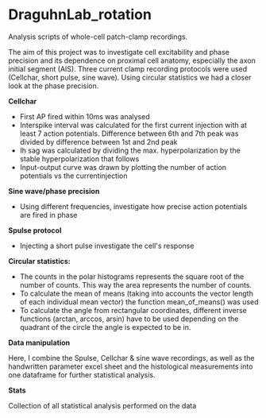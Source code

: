 # DraguhnLab_rotation
Analysis scripts of whole-cell patch-clamp recordings.


The aim of this project was to investigate cell excitability and phase precision and its dependence on proximal cell anatomy, especially the axon initial segment (AIS). Three current clamp recording protocols were used (Cellchar, short pulse, sine wave). Using circular statistics we had a closer look at the phase precision. 


**Cellchar**
* First AP fired within 10ms was analysed
* Interspike interval was calculated for the first current injection with at least 7 action potentials. Difference between 6th and 7th peak was divided by difference between 1st and 2nd peak
* Ih sag was calculated by dividing the max. hyperpolarization by the stable hyperpolarization that follows 
*	Input-output curve was drawn by plotting the number of action potentials vs the currentinjection

**Sine wave/phase precision** 
* Using different frequencies, investigate how precise action potentials are fired in phase

**Spulse protocol**
* Injecting a short pulse investigate the cell's response

**Circular statistics:**
*	The counts in the polar histograms represents the square root of the number of counts. This way the area represents the number of counts.
*	To calculate the mean of means (taking into accounts the vector length of each individual mean vector) the function mean_of_means() was used
*	To calculate the angle from rectangular coordinates, different inverse functions (arctan, arccos, arsin) have to be used depending on the quadrant of the circle the angle is expected to be in. 


**Data manipulation**

Here, I combine the Spulse, Cellchar & sine wave recordings, as well as the handwritten parameter excel sheet and the histological measurements into one dataframe for further statistical analysis.

**Stats**

Collection of all statistical analysis performed on the data
